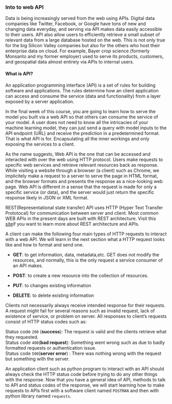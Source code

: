 ### Into to web API


Data is being increasingly served from the web using APIs. Digital data companies like Twitter, Facebook, or Google have tons of new and changing data everyday, and serving  via API makes data easily accessible to their users. API also allow users to efficiently retrieve a small subset of relevant data from a large database hosted on the web. This is not only true for the big Silicon Valley companies but also for the others who host their enterprise data on cloud. For example, Bayer crop science (formerly Monsanto and my former employer) used to serve its products, customers, and geospatial data almost entirely via APIs to internal users.


#### What is API?

An application programming interface (API) is a set of rules for building software and applications. The rules determine how an  client application can access and consume the service (data and functionality) from a layer exposed by a server application. 

In the final week of this course, you are going to learn how to serve the model you built via a web API so that others can consume the service of your model. A user does not need to know all the intricacies of your machine learning model, they can just send a query with model inputs to the API endpoint (URL) and receive the prediction in a predetermined format. That is what API is for. Encapsulating all the inner workings and only exposing the services to a client.

As the name suggests, Web API is the one that can be accessed and interacted with over the web using HTTP protocol. Users make requests to specific web services and retrieve relevant resources back as response. While visiting a website through a browser (a client) such as Chrome, we implicitely make a request to a server to serve the page in HTML format, and the browser formats and presents the response as a nice-looking web page. Web API is different in a sense that the request is made for only a specific service (or data), and the server would just return the specific response likely in JSON or XML format.

REST(Representational state transfer) API uses HTTP (Hyper Text Transfer Prototocal) for communication between server and client. Most common WEB APIs in the present days are built with REST architecture. Visit this [site](https://restfulapi.net/)if you want to learn more about REST architecture and APIs.


A client can make the following four main types of HTTP requests to interact with a web API. We will learn in the next section what a HTTP request looks like and how to format and send one.

<ul><li> 

**GET**:  to get information, data, metadata,etc. GET does not modify the resources, and normally, this is the only request a service consumer of an API makes. <li>
    
**POST**: to create a new resource into the collection of resources.
<li>
    
**PUT**:  to changes existing information
<li>
    
**DELETE**: to delete existing information
</ul>

Clients not necessarily always receive intended response for their requests. A request might fail for several reasons such as invalid request, lack of existence of service, or problem on server. All responses to client’s requests consist of HTTP status codes such as:

Status code `200` (**success**):  The request is valid and the clients retrieve what they requested.<br>
Status code `400`(**bad request**): Something went wrong such as due to badly formatted requests or authentication issue. <br>
Status code `500`(**server error**) : There was nothing wrong with the request but something with the server.<br>

An application client such as python program to interact with an API should always check the HTTP status code before trying to do any other things with the response. Now that you have a general idea of API, methods to talk to API and status codes of the response, we will start learning how to make requests to APIs first with a software client named `POSTMAN` and then with  python library named `requests`.
